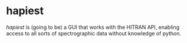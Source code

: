 # hapiest
*hapiest* is (going to be) a GUI that works with the HITRAN API, enabling access
to all sorts of spectrographic data without knowledge of python.
